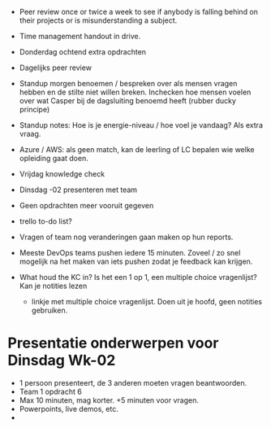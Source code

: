 * Peer review once or twice a week to see if anybody is falling behind on their projects or is misunderstanding a subject.

* Time management handout in drive.
* Donderdag ochtend extra opdrachten
* Dagelijks peer review
* Standup morgen benoemen / bespreken over als mensen vragen hebben en  de stilte niet willen breken. Inchecken hoe mensen voelen over wat Casper bij de dagsluiting benoemd heeft (rubber ducky principe)
* Standup notes: Hoe is je energie-niveau / hoe voel je vandaag? Als extra vraag.
* Azure / AWS: als geen match, kan de leerling of LC bepalen wie welke opleiding gaat doen.

* Vrijdag knowledge check
* Dinsdag -02 presenteren met team

* Geen opdrachten meer vooruit gegeven
* trello to-do list?
* Vragen of team nog veranderingen gaan maken op hun reports.
* Meeste DevOps teams pushen iedere 15 minuten. Zoveel / zo snel mogelijk na het maken van iets pushen zodat je feedback kan krijgen.

* What houd the KC in? Is het een 1 op 1, een multiple choice vragenlijst? Kan je notities lezen
	* linkje met multiple choice vragenlijst. Doen uit je hoofd, geen notities gebruiken.

# Presentatie onderwerpen voor Dinsdag Wk-02
* 1 persoon presenteert, de 3 anderen moeten vragen beantwoorden.
* Team 1 opdracht 6
* Max 10 minuten, mag korter. +5 minuten voor vragen.
* Powerpoints, live demos, etc.
* 